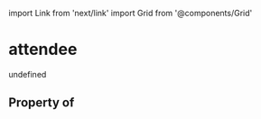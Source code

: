 import Link from 'next/link'
import Grid from '@components/Grid'

# attendee

undefined

## Property of



